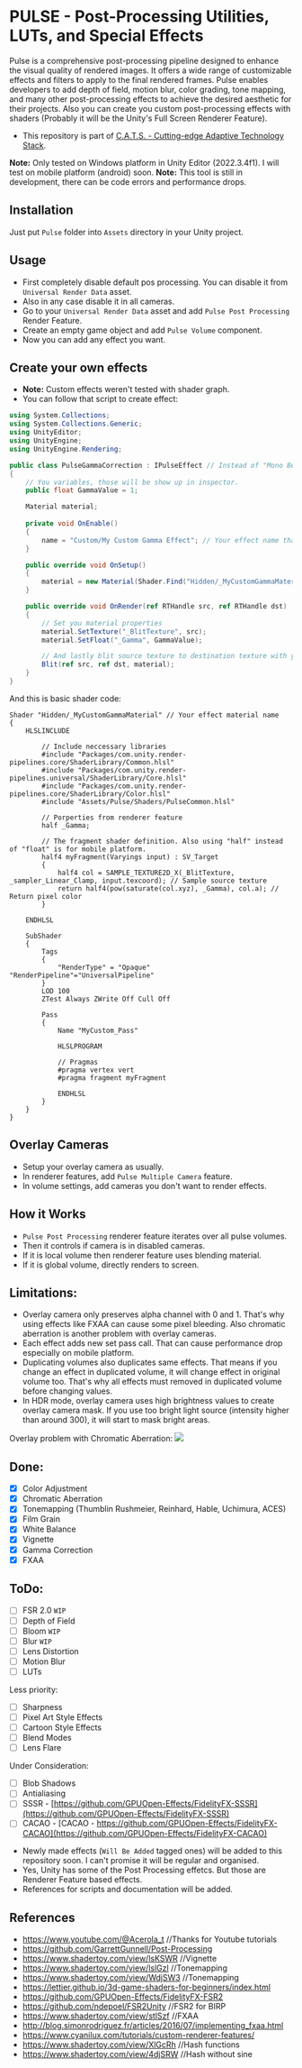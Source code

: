 # PULSE - Post-Processing Utilities, LUTs, and Special Effects

Pulse is a comprehensive post-processing pipeline designed to enhance the visual quality of rendered images. It offers a wide range of customizable effects and filters to apply to the final rendered frames. Pulse enables developers to add depth of field, motion blur, color grading, tone mapping, and many other post-processing effects to achieve the desired aesthetic for their projects. Also you can create you custom post-processing effects with shaders (Probably it will be the Unity's Full Screen Renderer Feature).

* This repository is part of [C.A.T.S. - Cutting-edge Adaptive Technology Stack](https://github.com/Warwlock/C.A.T.S).

**Note:** Only tested on Windows platform in Unity Editor (2022.3.4f1). I will test on mobile platform (android) soon.
**Note:** This tool is still in development, there can be code errors and performance drops.

## Installation

Just put `Pulse` folder into `Assets` directory in your Unity project.

## Usage

* First completely disable default pos processing. You can disable it from `Universal Render Data` asset.
* Also in any case disable it in all cameras.
* Go to your `Universal Render Data` asset and add `Pulse Post Processing` Render Feature.
* Create an empty game object and add `Pulse Volume` component.
* Now you can add any effect you want.

## Create your own effects

* **Note:** Custom effects weren't tested with shader graph.
* You can follow that script to create effect:

```c#
using System.Collections;
using System.Collections.Generic;
using UnityEditor;
using UnityEngine;
using UnityEngine.Rendering;

public class PulseGammaCorrection : IPulseEffect // Instead of "Mono Behaviour" write "IPulseEffect"
{
    // You variables, those will be show up in inspector.
    public float GammaValue = 1;

    Material material;
    
    private void OnEnable()
    {
        name = "Custom/My Custom Gamma Effect"; // Your effect name that will appear in the list that appears when adding an effect.
    }

    public override void OnSetup()
    {
        material = new Material(Shader.Find("Hidden/_MyCustomGammaMaterial")); // Effect material
    }

    public override void OnRender(ref RTHandle src, ref RTHandle dst)
    {
        // Set you material properties
        material.SetTexture("_BlitTexture", src);
        material.SetFloat("_Gamma", GammaValue);

        // And lastly blit source texture to destination texture with your custom material
        Blit(ref src, ref dst, material);
    }
}
```

And this is basic shader code:

```hlsl
Shader "Hidden/_MyCustomGammaMaterial" // Your effect material name
{
    HLSLINCLUDE

        // Include neccessary libraries
        #include "Packages/com.unity.render-pipelines.core/ShaderLibrary/Common.hlsl"
        #include "Packages/com.unity.render-pipelines.universal/ShaderLibrary/Core.hlsl"
        #include "Packages/com.unity.render-pipelines.core/ShaderLibrary/Color.hlsl"
        #include "Assets/Pulse/Shaders/PulseCommon.hlsl"

        // Porperties from renderer feature
        half _Gamma;

        // The fragment shader definition. Also using "half" instead of "float" is for mobile platform.
        half4 myFragment(Varyings input) : SV_Target
        {
            half4 col = SAMPLE_TEXTURE2D_X(_BlitTexture, _sampler_Linear_Clamp, input.texcoord); // Sample source texture
            return half4(pow(saturate(col.xyz), _Gamma), col.a); // Return pixel color
        }

    ENDHLSL

    SubShader
    {
        Tags
        { 
            "RenderType" = "Opaque" "RenderPipeline"="UniversalPipeline"
        }
        LOD 100
        ZTest Always ZWrite Off Cull Off

        Pass
        {
            Name "MyCustom_Pass"
        
            HLSLPROGRAM

            // Pragmas
            #pragma vertex vert
            #pragma fragment myFragment

            ENDHLSL
        }
    }
}
```

## Overlay Cameras

* Setup your overlay camera as usually.
* In renderer features, add `Pulse Multiple Camera` feature.
* In volume settings, add cameras you don't want to render effects.

## How it Works

* `Pulse Post Processing` renderer feature iterates over all pulse volumes.
* Then it controls if camera is in disabled cameras.
* If it is local volume then renderer feature uses blending material.
* If it is global volume, directly renders to screen.

## Limitations:

* Overlay camera only preserves alpha channel with 0 and 1. That's why using effects like FXAA can cause some pixel bleeding. Also chromatic aberration is another problem with overlay cameras.
* Each effect adds new set pass call. That can cause performance drop especially on mobile platform.
* Duplicating volumes also duplicates same effects. That means if you change an effect in duplicated volume, it will change effect in original volume too. That's why all effects must removed in duplicated volume before changing values.
* In HDR mode, overlay camera uses high brightness values to create overlay camera mask. If you use too bright light source (intensity higher than around 300), it will start to mask bright areas.

Overlay problem with Chromatic Aberration:
![](https://github.com/Warwlock/PULSE/blob/main/Images/overlayProblem.png)

## Done:

- [X] Color Adjustment
- [X] Chromatic Aberration
- [X] Tonemapping (Thumblin Rushmeier, Reinhard, Hable, Uchimura, ACES)
- [X] Film Grain
- [X] White Balance
- [X] Vignette
- [X] Gamma Correction
- [X] FXAA

## ToDo:

- [ ] FSR 2.0 `WIP`
- [ ] Depth of Field
- [ ] Bloom `WIP`
- [ ] Blur `WIP`
- [ ] Lens Distortion
- [ ] Motion Blur
- [ ] LUTs

Less priority:
- [ ] Sharpness
- [ ] Pixel Art Style Effects
- [ ] Cartoon Style Effects
- [ ] Blend Modes
- [ ] Lens Flare

Under Consideration:
- [ ] Blob Shadows
- [ ] Antialiasing
- [ ] SSSR - [https://github.com/GPUOpen-Effects/FidelityFX-SSSR](https://github.com/GPUOpen-Effects/FidelityFX-SSSR)
- [ ] CACAO - [CACAO - https://github.com/GPUOpen-Effects/FidelityFX-CACAO](https://github.com/GPUOpen-Effects/FidelityFX-CACAO)

* Newly made effects (`Will Be Added` tagged ones) will be added to this repository soon. I can't promise it will be regular and organised.
* Yes, Unity has some of the Post Processing effetcs. But those are Renderer Feature based effects.
* References for scripts and documentation will be added.

## References

* https://www.youtube.com/@Acerola_t //Thanks for Youtube tutorials
* https://github.com/GarrettGunnell/Post-Processing
* https://www.shadertoy.com/view/lsKSWR //Vignette
* https://www.shadertoy.com/view/lslGzl //Tonemapping
* https://www.shadertoy.com/view/WdjSW3 //Tonemapping
* https://lettier.github.io/3d-game-shaders-for-beginners/index.html
* https://github.com/GPUOpen-Effects/FidelityFX-FSR2
* https://github.com/ndepoel/FSR2Unity //FSR2 for BIRP
* https://www.shadertoy.com/view/stlSzf //FXAA
* http://blog.simonrodriguez.fr/articles/2016/07/implementing_fxaa.html
* https://www.cyanilux.com/tutorials/custom-renderer-features/
* https://www.shadertoy.com/view/XlGcRh //Hash functions
* https://www.shadertoy.com/view/4djSRW //Hash without sine
